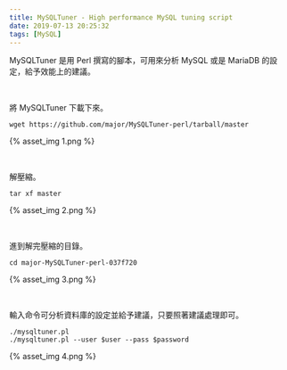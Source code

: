 ```yaml
---
title: MySQLTuner - High performance MySQL tuning script
date: 2019-07-13 20:25:32
tags: [MySQL]
---
```


MySQLTuner 是用 Perl 撰寫的腳本，可用來分析 MySQL 或是 MariaDB 的設定，給予效能上的建議。  

<!-- More -->

</br>


將 MySQLTuner 下載下來。  

    wget https://github.com/major/MySQLTuner-perl/tarball/master

{% asset_img 1.png %}

</br>


解壓縮。  

    tar xf master

{% asset_img 2.png %}

</br>


進到解完壓縮的目錄。  

    cd major-MySQLTuner-perl-037f720

{% asset_img 3.png %}

</br>


輸入命令可分析資料庫的設定並給予建議，只要照著建議處理即可。  

    ./mysqltuner.pl 
    ./mysqltuner.pl --user $user --pass $password

{% asset_img 4.png %}
